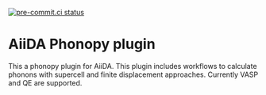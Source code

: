 [![pre-commit.ci status](https://results.pre-commit.ci/badge/github/aiida-phonopy/aiida-phonopy/develop.svg)](https://results.pre-commit.ci/latest/github/aiida-phonopy/aiida-phonopy/develop)

# AiiDA Phonopy plugin

This a phonopy plugin for AiiDA. This plugin includes workflows to calculate
phonons with supercell and finite displacement approaches. Currently VASP and QE
are supported.
